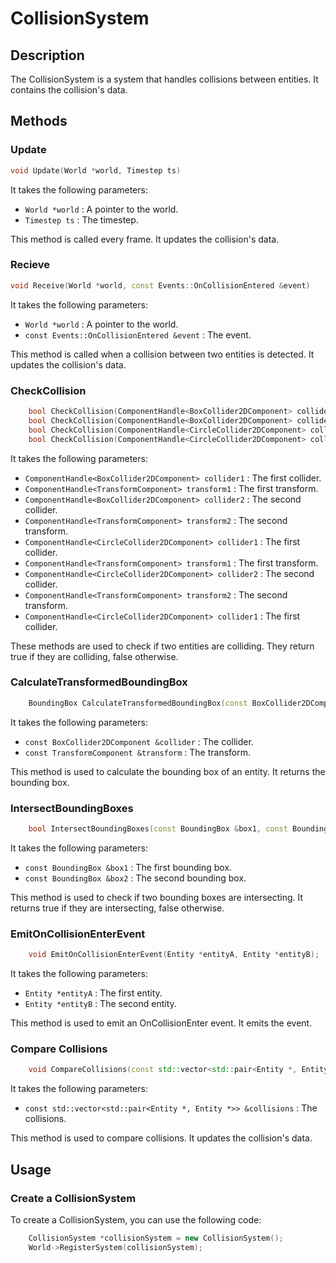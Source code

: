 # CollisionSystem

## Description

The CollisionSystem is a system that handles collisions between entities. It contains the collision's data.

## Methods

### Update
```c++
void Update(World *world, Timestep ts)
```

It takes the following parameters:

- `World *world` : A pointer to the world.
- `Timestep ts` : The timestep.


This method is called every frame. It updates the collision's data.

### Recieve
```c++
void Receive(World *world, const Events::OnCollisionEntered &event)
```

It takes the following parameters:

- `World *world` : A pointer to the world.
- `const Events::OnCollisionEntered &event` : The event.

This method is called when a collision between two entities is detected. It updates the collision's data.

### CheckCollision
```c++
    bool CheckCollision(ComponentHandle<BoxCollider2DComponent> collider1, ComponentHandle<TransformComponent> transform1, ComponentHandle<BoxCollider2DComponent> collider2, ComponentHandle<TransformComponent> transform2);
    bool CheckCollision(ComponentHandle<BoxCollider2DComponent> collider1, ComponentHandle<TransformComponent> transform1, ComponentHandle<CircleCollider2DComponent> collider2, ComponentHandle<TransformComponent> transform2);
    bool CheckCollision(ComponentHandle<CircleCollider2DComponent> collider1, ComponentHandle<TransformComponent> transform1, ComponentHandle<CircleCollider2DComponent> collider2, ComponentHandle<TransformComponent> transform2);
    bool CheckCollision(ComponentHandle<CircleCollider2DComponent> collider1, ComponentHandle<TransformComponent> transform1, ComponentHandle<BoxCollider2DComponent> collider2, ComponentHandle<TransformComponent> transform2);
```

It takes the following parameters:
- `ComponentHandle<BoxCollider2DComponent> collider1` : The first collider.
- `ComponentHandle<TransformComponent> transform1` : The first transform.
- `ComponentHandle<BoxCollider2DComponent> collider2` : The second collider.
- `ComponentHandle<TransformComponent> transform2` : The second transform.
- `ComponentHandle<CircleCollider2DComponent> collider1` : The first collider.
- `ComponentHandle<TransformComponent> transform1` : The first transform.
- `ComponentHandle<CircleCollider2DComponent> collider2` : The second collider.
- `ComponentHandle<TransformComponent> transform2` : The second transform.
- `ComponentHandle<CircleCollider2DComponent> collider1` : The first collider.

These methods are used to check if two entities are colliding. They return true if they are colliding, false otherwise.


### CalculateTransformedBoundingBox

```c++
    BoundingBox CalculateTransformedBoundingBox(const BoxCollider2DComponent &collider, const TransformComponent &transform);
```

It takes the following parameters:
- `const BoxCollider2DComponent &collider` : The collider.
- `const TransformComponent &transform` : The transform.

This method is used to calculate the bounding box of an entity. It returns the bounding box.

### IntersectBoundingBoxes

```c++
    bool IntersectBoundingBoxes(const BoundingBox &box1, const BoundingBox &box2);
```

It takes the following parameters:
- `const BoundingBox &box1` : The first bounding box.
- `const BoundingBox &box2` : The second bounding box.

This method is used to check if two bounding boxes are intersecting. It returns true if they are intersecting, false otherwise.

### EmitOnCollisionEnterEvent

```c++
    void EmitOnCollisionEnterEvent(Entity *entityA, Entity *entityB);
```

It takes the following parameters:
- `Entity *entityA` : The first entity.
- `Entity *entityB` : The second entity.

This method is used to emit an OnCollisionEnter event. It emits the event.

### Compare Collisions

```c++
    void CompareCollisions(const std::vector<std::pair<Entity *, Entity *>> &collisions);
```

It takes the following parameters:
- `const std::vector<std::pair<Entity *, Entity *>> &collisions` : The collisions.

This method is used to compare collisions. It updates the collision's data.


## Usage

### Create a CollisionSystem

To create a CollisionSystem, you can use the following code:

```c++
    CollisionSystem *collisionSystem = new CollisionSystem();
    World->RegisterSystem(collisionSystem);
```

